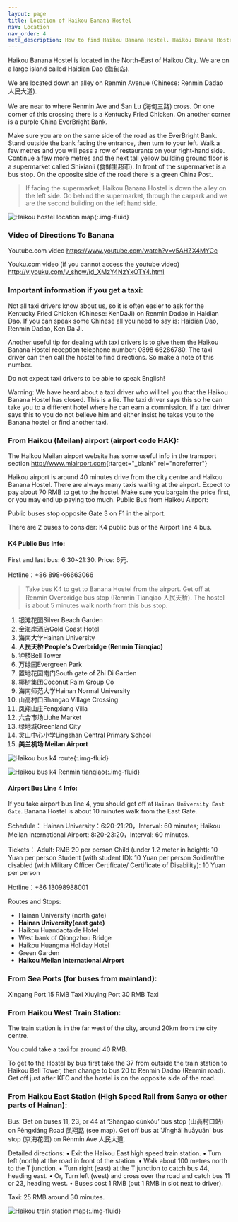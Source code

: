 ```yaml
---
layout: page
title: Location of Haikou Banana Hostel
nav: Location
nav_order: 4
meta_description: How to find Haikou Banana Hostel. Haikou Banana Hostel is located in the North-East of Haikou City. We are on a large island called Haidian Dao.
---
```


Haikou Banana Hostel is located in the North-East of Haikou City. We are on a large island called Haidian Dao (海甸岛).

We are located down an alley on Renmin Avenue (Chinese: Renmin Dadao 人民大道).

We are near to where Renmin Ave and San Lu (海甸三路) cross. On one corner of this crossing there is a Kentucky Fried Chicken. On another corner is a purple China EverBright Bank.

Make sure you are on the same side of the road as the EverBright Bank. Stand outside the bank facing the entrance, then turn to your left. Walk a few metres and you will pass a row of restaurants on your right-hand side. Continue a few more metres and the next tall yellow building ground floor is a supermarket called Shixianli (食鲜里超市). In front of the supermarket is a bus stop. On the opposite side of the road there is a green China Post.

> If facing the supermarket, Haikou Banana Hostel is down the alley on the left side. Go behind the supermarket, through the carpark and we are the second building on the left hand side.

![Haikou hostel location map](https://res.cloudinary.com/dfjb9p5ri/image/upload/v1616858603/hostel-location/close_up_hostel_map_khfm7j.png){:.img-fluid}

### Video of Directions To Banana

Youtube.com video https://www.youtube.com/watch?v=v5AHZX4MYCc

Youku.com video (if you cannot access the youtube video) http://v.youku.com/v_show/id_XMzY4NzYxOTY4.html

### Important information if you get a taxi:

Not all taxi drivers know about us, so it is often easier to ask for the Kentucky Fried Chicken (Chinese: KenDaJi) on Renmin Dadao in Haidian Dao.
If you can speak some Chinese all you need to say is:
Haidian Dao, Renmin Dadao, Ken Da Ji.

Another useful tip for dealing with taxi drivers is to give them the Haikou Banana Hostel reception telephone number: 0898 66286780. The taxi driver can then call the hostel to find directions. So make a note of this number.

Do not expect taxi drivers to be able to speak English!

Warning: We have heard about a taxi driver who will tell you that the Haikou Banana Hostel has closed. This is a lie. The taxi driver says this so he can take you to a different hotel where he can earn a commission. If a taxi driver says this to you do not believe him and either insist he takes you to the Banana hostel or find another taxi.
 
### From Haikou (Meilan) airport (airport code HAK):

The Haikou Meilan airport website has some useful info in the transport section <http://www.mlairport.com>{:target="_blank" rel="noreferrer"}

Haikou airport is around 40 minutes drive from the city centre and Haikou Banana Hostel. There are always many taxis waiting at the airport. Expect to pay about 70 RMB to get to the hostel. Make sure you bargain the price first, or you may end up paying too much.
Public Bus from Haikou Airport:

Public buses stop opposite Gate 3 on F1 in the airport.

There are 2 buses to consider: K4 public bus or the Airport line 4 bus.

#### K4 Public Bus Info: 

First and last bus: 6:30~21:30. Price: 6元.

Hotline：+86 898-66663066 

> Take bus K4 to get to Banana Hostel from the airport. Get off at Renmin Overbridge bus stop (Renmin Tianqiao 人民天桥). The hostel is about 5 minutes walk north from this bus stop.

1. 银滩花园Silver Beach Garden
2. 金海岸酒店Gold Coast Hotel
3. 海南大学Hainan University
4. **人民天桥 People's Overbridge (Renmin Tianqiao)**
5. 钟楼Bell Tower
6. 万绿园Evergreen Park
7. 置地花园南门South gate of Zhi Di Garden
8. 椰树集团Coconut Palm Group Co
9. 海南师范大学Hainan Normal University
10. 山高村口Shangao Village Crossing
11. 凤翔山庄Fengxiang Villa
12. 六合市场Liuhe Market
13. 绿地城Greenland City
14. 灵山中心小学Lingshan Central Primary School
15. **美兰机场 Meilan Airport**

![Haikou bus k4 route](https://res.cloudinary.com/dfjb9p5ri/image/upload/v1616858469/hostel-location/bus_K4en_iinemt.jpg){:.img-fluid}


![Haikou bus k4 Renmin tianqiao](https://res.cloudinary.com/dfjb9p5ri/image/upload/v1616858494/hostel-location/renmin_tianqiao_to_hostel_bsea6e.png){:.img-fluid}

#### Airport Bus Line 4 Info:

If you take airport bus line 4, you should get off at `Hainan University East Gate`. Banana Hostel is about 10 minutes walk from the East Gate.

Schedule：
Hainan University：6:20-21:20，Interval: 60 minutes;
Haikou Meilan International Airport: 8:20-23:20，Interval: 60 minutes.

Tickets：
Adult: RMB 20 per person
Child (under 1.2 meter in height): 10 Yuan per person
Student (with student ID): 10 Yuan per person
Soldier/the disabled (with Military Officer Certificate/ Certificate of Disability): 10 Yuan per person

Hotline：+86 13098988001

Routes and Stops:
- Hainan University (north gate)
- **Hainan University(east gate)**
- Haikou Huandaotaide Hotel
- West bank of Qiongzhou Bridge
- Haikou Huangma Holiday Hotel
- Green Garden
- **Haikou Meilan International Airport**

### From Sea Ports (for buses from mainland):

Xingang Port 15 RMB Taxi
Xiuying Port 30 RMB Taxi

### From Haikou West Train Station:

The train station is in the far west of the city, around 20km from the city centre.

You could take a taxi for around 40 RMB.

To get to the Hostel by bus first take the 37 from outside the train station to Haikou Bell Tower, then change to bus 20 to Renmin Dadao (Renmin road). Get off just after KFC and the hostel is on the opposite side of the road.

### From Haikou East Station (High Speed Rail from Sanya or other parts of Hainan):

Bus:
Get on buses 11, 23, or 44 at ‘Shāngāo cūnkǒu’ bus stop (山高村口站) on Fèngxiáng Road 凤翔路 (see map).
Get off bus at 'Jīnghǎi huāyuán' bus stop (京海花园) on Rénmín Ave 人民大道.

Detailed directions:
•    Exit the Haikou East high speed train station.
•    Turn left (north) at the road in front of the station.
•    Walk about 100 metres north to the T junction.
•    Turn right (east) at the T junction to catch bus 44, heading east.
•    Or, Turn left (west) and cross over the road and catch bus 11 or 23, heading west.
•    Buses cost 1 RMB (put 1 RMB in slot next to driver).

Taxi: 25 RMB around 30 minutes.

![Haikou train station map](https://res.cloudinary.com/dfjb9p5ri/image/upload/v1616858559/hostel-location/Haikou-East-map_p1yspv.png){:.img-fluid}
